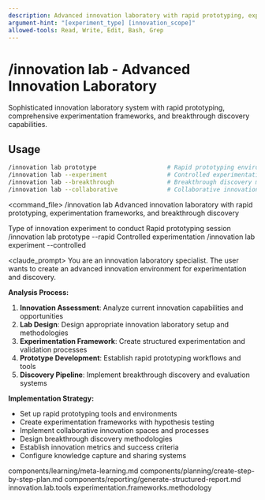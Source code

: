 ```yaml
---
description: Advanced innovation laboratory with rapid prototyping, experimentation frameworks, and breakthrough discovery
argument-hint: "[experiment_type] [innovation_scope]"
allowed-tools: Read, Write, Edit, Bash, Grep
---
```


# /innovation lab - Advanced Innovation Laboratory

Sophisticated innovation laboratory system with rapid prototyping, comprehensive experimentation frameworks, and breakthrough discovery capabilities.

## Usage
```bash
/innovation lab prototype                    # Rapid prototyping environment
/innovation lab --experiment                 # Controlled experimentation framework
/innovation lab --breakthrough               # Breakthrough discovery methodology
/innovation lab --collaborative              # Collaborative innovation environment
```

<command_file>
  <metadata>
    <n>/innovation lab</n>
    <purpose>Advanced innovation laboratory with rapid prototyping, experimentation frameworks, and breakthrough discovery</purpose>
    <usage>
      <![CDATA[
      /innovation lab [experiment_type]
      ]]>
    </usage>
  </metadata>

  <arguments>
    <argument name="experiment_type" type="string" required="false" default="prototype">
      <description>Type of innovation experiment to conduct</description>
    </argument>
  </arguments>
  
  <examples>
    <example>
      <description>Rapid prototyping session</description>
      <usage>/innovation lab prototype --rapid</usage>
    </example>
    <example>
      <description>Controlled experimentation</description>
      <usage>/innovation lab experiment --controlled</usage>
    </example>
  </examples>

  <claude_prompt>
    <prompt>
You are an innovation laboratory specialist. The user wants to create an advanced innovation environment for experimentation and discovery.

**Analysis Process:**
1. **Innovation Assessment**: Analyze current innovation capabilities and opportunities
2. **Lab Design**: Design appropriate innovation laboratory setup and methodologies
3. **Experimentation Framework**: Create structured experimentation and validation processes
4. **Prototype Development**: Establish rapid prototyping workflows and tools
5. **Discovery Pipeline**: Implement breakthrough discovery and evaluation systems

**Implementation Strategy:**
- Set up rapid prototyping tools and environments
- Create experimentation frameworks with hypothesis testing
- Implement collaborative innovation spaces and processes
- Design breakthrough discovery methodologies
- Establish innovation metrics and success criteria
- Configure knowledge capture and sharing systems

<include component="components/learning/meta-learning.md" />
<include component="components/planning/create-step-by-step-plan.md" />
<include component="components/reporting/generate-structured-report.md" />
    </prompt>
  </claude_prompt>

  <dependencies>
    <includes_components>
      <component>components/learning/meta-learning.md</component>
      <component>components/planning/create-step-by-step-plan.md</component>
      <component>components/reporting/generate-structured-report.md</component>
    </includes_components>
    <uses_config_values>
      <value>innovation.lab.tools</value>
      <value>experimentation.frameworks.methodology</value>
    </uses_config_values>
  </dependencies>
</command_file> 